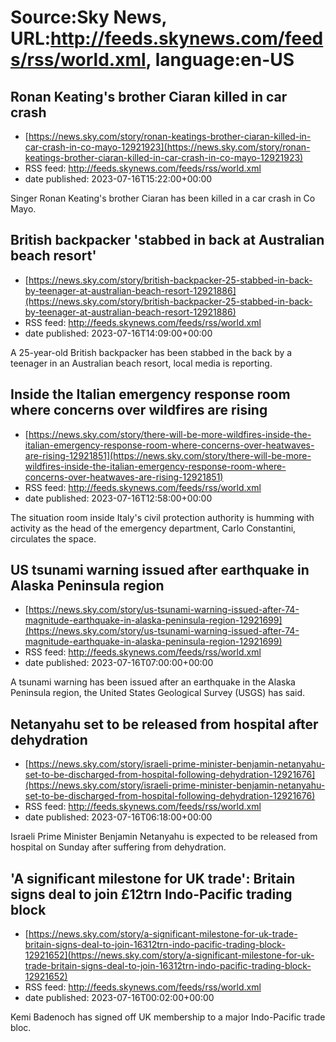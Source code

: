 # Source:Sky News, URL:http://feeds.skynews.com/feeds/rss/world.xml, language:en-US

## Ronan Keating's brother Ciaran killed in car crash
 - [https://news.sky.com/story/ronan-keatings-brother-ciaran-killed-in-car-crash-in-co-mayo-12921923](https://news.sky.com/story/ronan-keatings-brother-ciaran-killed-in-car-crash-in-co-mayo-12921923)
 - RSS feed: http://feeds.skynews.com/feeds/rss/world.xml
 - date published: 2023-07-16T15:22:00+00:00

Singer Ronan Keating's brother Ciaran has been killed in a car crash in Co Mayo.

## British backpacker 'stabbed in back at Australian beach resort'
 - [https://news.sky.com/story/british-backpacker-25-stabbed-in-back-by-teenager-at-australian-beach-resort-12921886](https://news.sky.com/story/british-backpacker-25-stabbed-in-back-by-teenager-at-australian-beach-resort-12921886)
 - RSS feed: http://feeds.skynews.com/feeds/rss/world.xml
 - date published: 2023-07-16T14:09:00+00:00

A 25-year-old British backpacker has been stabbed in the back by a teenager in an Australian beach resort, local media is reporting.

## Inside the Italian emergency response room where concerns over wildfires are rising
 - [https://news.sky.com/story/there-will-be-more-wildfires-inside-the-italian-emergency-response-room-where-concerns-over-heatwaves-are-rising-12921851](https://news.sky.com/story/there-will-be-more-wildfires-inside-the-italian-emergency-response-room-where-concerns-over-heatwaves-are-rising-12921851)
 - RSS feed: http://feeds.skynews.com/feeds/rss/world.xml
 - date published: 2023-07-16T12:58:00+00:00

The situation room inside Italy's civil protection authority is humming with activity as the head of the emergency department, Carlo Constantini, circulates the space.

## US tsunami warning issued after earthquake in Alaska Peninsula region
 - [https://news.sky.com/story/us-tsunami-warning-issued-after-74-magnitude-earthquake-in-alaska-peninsula-region-12921699](https://news.sky.com/story/us-tsunami-warning-issued-after-74-magnitude-earthquake-in-alaska-peninsula-region-12921699)
 - RSS feed: http://feeds.skynews.com/feeds/rss/world.xml
 - date published: 2023-07-16T07:00:00+00:00

A tsunami warning has been issued after an earthquake in the Alaska Peninsula region, the United States Geological Survey (USGS) has said.

## Netanyahu set to be released from hospital after dehydration
 - [https://news.sky.com/story/israeli-prime-minister-benjamin-netanyahu-set-to-be-discharged-from-hospital-following-dehydration-12921676](https://news.sky.com/story/israeli-prime-minister-benjamin-netanyahu-set-to-be-discharged-from-hospital-following-dehydration-12921676)
 - RSS feed: http://feeds.skynews.com/feeds/rss/world.xml
 - date published: 2023-07-16T06:18:00+00:00

Israeli Prime Minister Benjamin Netanyahu is expected to be released from hospital on Sunday after suffering from dehydration.

## 'A significant milestone for UK trade': Britain signs deal to join &#163;12trn Indo-Pacific trading block
 - [https://news.sky.com/story/a-significant-milestone-for-uk-trade-britain-signs-deal-to-join-16312trn-indo-pacific-trading-block-12921652](https://news.sky.com/story/a-significant-milestone-for-uk-trade-britain-signs-deal-to-join-16312trn-indo-pacific-trading-block-12921652)
 - RSS feed: http://feeds.skynews.com/feeds/rss/world.xml
 - date published: 2023-07-16T00:02:00+00:00

Kemi Badenoch has signed off UK membership to a major Indo-Pacific trade bloc.

